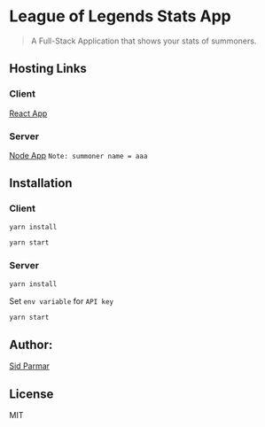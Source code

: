 # League of Legends Stats App

> A Full-Stack Application that shows your stats of summoners.

## Hosting Links

### Client
[React App](https://siddharthparmar7.github.io/LoLStats/)

### Server
[Node App](https://nameless-thicket-73875.herokuapp.com/summoner/aaa)
`Note: summoner name = aaa`

## Installation

### Client
```bash
yarn install

yarn start
```

### Server

```bash
yarn install
```

Set `env variable` for `API key`

```bash
yarn start
```

## Author:
[Sid Parmar](https://www.linkedin.com/in/siddharth-parmar-a901a075/)

## License

MIT